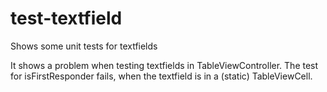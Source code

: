 # test-textfield
Shows some unit tests for textfields

It shows a problem when testing textfields in TableViewController. The test for isFirstResponder fails, when the textfield is in a (static) TableViewCell.
